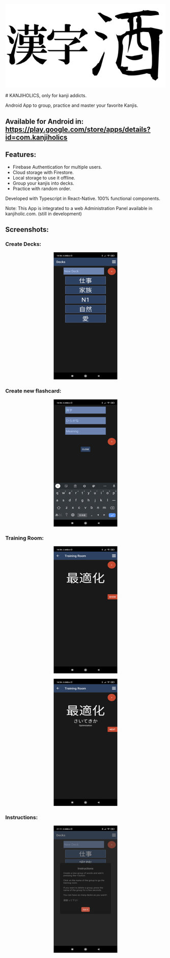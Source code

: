 <p align="center">
<img src="https://github.com/programandoconro/kanjiholics/blob/main/screenshots/kanjiholic.png" />
</p>
# KANJIHOLICS, only for kanji addicts. 

Android App to group, practice and master your favorite Kanjis.

## Available for Android in: https://play.google.com/store/apps/details?id=com.kanjiholics

## Features: 

* Firebase Authentication for multiple users.
* Cloud storage with Firestore.
* Local storage to use it offline.
* Group your kanjis into decks.
* Practice with random order. 

Developed with Typescript in React-Native. 100% functional components. 

Note: This App is integrated to a web Administration Panel available in kanjiholic.com. (still in development)

## Screenshots: 

### Create Decks:
<p align="center">
<img src="https://github.com/programandoconro/kanjiholics/blob/main/screenshots/Screenshot_2022-01-17-16-56-11-974_com.kanjiholics.jpg" width="200" height="400" />
</p>

### Create new flashcard:
<p align="center">
<img src="https://github.com/programandoconro/kanjiholics/blob/main/screenshots/Screenshot_2022-01-17-16-56-27-004_com.kanjiholics.jpg" width="200" height="400" />
</p>

### Training Room:
<p align="center">
<img src="https://github.com/programandoconro/kanjiholics/blob/main/screenshots/Screenshot_2022-01-17-16-56-52-914_com.kanjiholics.jpg" width="200" height="400" />
</p>

<p align="center">
<img src="https://github.com/programandoconro/kanjiholics/blob/main/screenshots/Screenshot_2022-01-17-16-56-58-688_com.kanjiholics.jpg" width="200" height="400" />
  
### Instructions:
</p>
<p align="center">
<img src="https://github.com/programandoconro/kanjiholics/blob/main/screenshots/Screenshot_2022-01-17-21-11-54-781_com.kanjiholics.jpg" width="200" height="400" />
</p>
